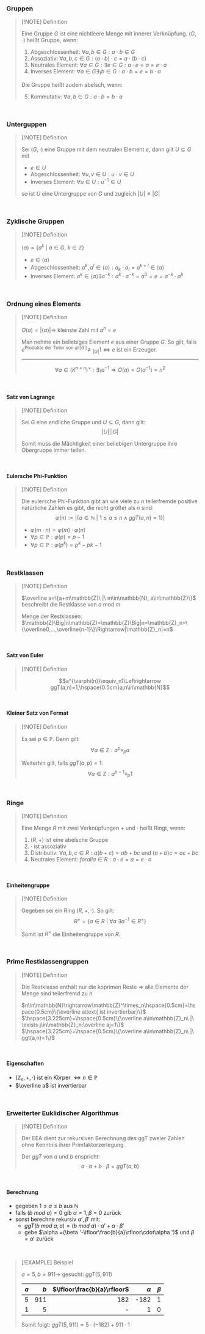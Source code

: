 ### Gruppen

>[!NOTE] Definition
>
>Eine Gruppe $G$ ist eine nichtleere Menge mit innerer Verknüpfung.
>$(G,\cdot)$ heißt Gruppe, wenn:
>
>1. Abgeschlossenheit: $\forall a,b\in G: a\cdot b\in G$
>2. Assoziativ: $\forall a,b,c\in G: (a\cdot b)\cdot c = a\cdot (b\cdot c)$
>3. Neutrales Element: $\forall a\in G:\exists e\in G: a\cdot e= a = e\cdot a$
>4. Inverses Element: $\forall a\in G\exists_1 b\in G: a\cdot b = e = b\cdot a$
>   
>Die Gruppe heißt zudem abelsch, wenn:
>
>5. Kommutativ: $\forall a,b\in G: a\cdot b = b\cdot a$

<br>

### Unterguppen

>[!NOTE] Definition
>
>Sei $(G,\cdot )$ eine Gruppe mit dem neutralen Element $e$, dann gilt $U\subseteq G$ mit
>
>- $e\in U$
>- Abgeschlossenheit: $\forall u,v\in U: u\cdot v\in U$
>- Inverses Element: $\forall u\in U: u^{-1}\in U$
>
>so ist $U$ eine Untergruppe von $G$ und zugleich $|U|\le |G|$

<br>

### Zyklische Gruppen

>[!NOTE] Definition
>
>$\langle a\rangle =\{a^k\ |\ a\in G,\ k\in\mathbb{Z}\}$
>
>- $e\in\langle a\rangle$
>- Abgeschlossenheit: $a^k,a^l\in\langle a\rangle:a_k\cdot a_l=a^{k+l}\in\langle a\rangle$
>- Inverses Element: $a^k\in\langle a\rangle\exists a^{-k}:a^k\cdot a^{-k}=a^0=e=a^{-k}\cdot a^k$

<br>

### Ordnung eines Elements

>[!NOTE] Definition
>
>$O(a)=|\langle a\rangle|\Rightarrow$ kleinste Zahl mit $a^n=e$
>
>Man nehme ein beliebiges Element $e$ aus einer Gruppe $G$. So gilt, falls $e^{\text{Produkte der Teiler von }\varphi (|G|)}\not\equiv_{|G|} 1\Leftrightarrow e$ ist ein Erzeuger.
>
>---
>
>$$\forall a\in (K^{n\times n})^\times:\exists_1 a^{-1}\Rightarrow O(a)=O(a^{-1})=n^2$$

<br>

#### Satz von Lagrange

>[!NOTE] Definition
>
>Sei $G$ eine endliche Gruppe und $U\subseteq G$, dann gilt:
>$$|U|\Big||G|$$
>
>Somit muss die Mächtigkeit einer beliebigen Untergruppe ihre Obergruppe immer teilen.

<br>

#### Eulersche Phi-Funktion

>[!NOTE] Definition
>
>Die eulersche Phi-Funktion gibt an wie viele zu $n$ teilerfremde positive natürliche Zahlen es gibt, die nicht größer als $n$ sind:
>$$\varphi (n):=|\{a\in\mathbb{N}\ |\ 1\le a\le n\wedge ggT(a,n)=1\}|$$
>
>- $\varphi (m\cdot n)=\varphi (m)\cdot\varphi (n)$
>- $\forall p\in\mathbb{P}:\varphi (p)=p-1$
>- $\forall p\in\mathbb{P}:\varphi (p^k)=p^k-p{k-1}$

<br>

### Restklassen

>[!NOTE] Definition
>
>$\overline a=\{a+m\mathbb{Z}\ |\ m\in\mathbb{N}, a\in\mathbb{Z}\}$ beschreibt die Restklasse von $a\text{ mod } m$
>
>Menge der Restklassen: $\mathbb{Z}\Big|n\mathbb{Z}=\mathbb{Z}\Big|n=\mathbb{Z}_n=\{\overline0,...,\overline{n-1}\}\Rightarrow|\mathbb{Z}_n|=n$

<br>

#### Satz von Euler

>[!NOTE] Definition
>
>$$a^{\varphi(n)}\equiv_n1\Leftrightarrow ggT(a,n)=1,\hspace{0.5cm}a,n\in\mathbb{N}$$

<br>

#### Kleiner Satz von Fermat

>[!NOTE] Definition
>
>Es sei $p\in\mathbb{P}$. Dann gilt:
>$$\forall a\in\mathbb{Z}:a^p\equiv_pa$$
>
>Weiterhin gilt, falls $ggT(a,p)=1$:
>$$\forall a\in\mathbb{Z}:a^{p-1}\equiv_p1$$

<br>

### Ringe

>[!NOTE] Definition
>
>Eine Menge $R$ mit zwei Verknüpfungen $+$ und $\cdot$ heißt Ringt, wenn:
>
>1. $(R,+)$ ist eine abelsche Gruppe
>2. $\cdot$ ist assoziativ
>3. Distributiv: $\forall a,b,c\in R: a(b+c)=ab+bc$ und $(a+b)c=ac+bc$
>4. Neutrales Element: $forall a\in R: a\cdot e=a=e\cdot a$

<br>

#### Einheitengruppe

>[!NOTE] Definition
>
>Gegeben sei ein Ring $(R,+,\cdot)$. So gilt:
>$$R^\times=\{a\in R\ |\ \forall a\ \exists a^{-1}\in R^\times\}$$
>
>Somit ist $R^\times$ die Einheitengruppe von $R$.

<br>

### Prime Restklassengruppen

>[!NOTE] Definition
>
>Die Restklasse enthält nur die koprimen Reste $\Rightarrow$ alle Elemente der Menge sind teilerfremd zu $n$
>
>$n\in\mathbb{N}\rightarrow\mathbb{Z}^\times_n\hspace{0.5cm}=\hspace{0.5cm}\{\overline a\text{ ist invertierbar}\}$
>$\hspace{3.225cm}=\hspace{0.5cm}\{\overline a\in\mathbb{Z}_n\ |\ \exists j\in\mathbb{Z}_n:\overline aj=1\}$
>$\hspace{3.225cm}=\hspace{0.5cm}\{\overline a\in\mathbb{Z}_n\ |\ ggt(a,n)=1\}$
>

<br>

#### Eigenschaften

- $(\mathbb{Z}_n,+,\cdot)$ ist ein Körper $\Leftrightarrow n\in\mathbb{P}$
- $\overline a$ ist invertierbar

<br>

### Erweiterter Euklidischer Algorithmus

>[!NOTE] Definition
>
>Der EEA dient zur rekursiven Berechnung des ggT zweier Zahlen ohne Kenntnis ihrer Primfaktorzerlegung.
>
>Der $ggT$ von $a$ und $b$ enspricht:
>$$a\cdot\alpha + b\cdot\beta = ggT(a,b)$$

<br>

#### Berechnung

- gegeben $1\le a\le b$ aus $\mathbb{N}$
- falls $(b\ mod\ a)=0$ gib $\alpha =1,\beta =0$ zurück
- sonst berechne rekursiv $\alpha ',\beta '$ mit:
	- $ggT(b\ mod\ a, a)=(b\ mod\ a)\cdot\alpha '+\alpha\cdot\beta '$
	- gebe $\alpha =(\beta '-\lfloor\frac{b}{a}\rfloor\cdot\alpha ')$ und $\beta =\alpha '$ zurück

<br>

>[!EXAMPLE] Beispiel
>
>$a=5, b=911\rightarrow$ gesucht: $ggT(5,911)$
>
>| $a$ | $b$ | $\lfloor\frac{b}{a}\rfloor$ | $\alpha$ | $\beta$ |
>|---:|---:|---:|---:|---:|
>| 5 | 911 | 182 | -182 | 1 |
>| 1 | 5 | - | 1 | 0 |
>
>Somit folgt: $ggT(5,911)=5\cdot (-182)+911\cdot 1$
